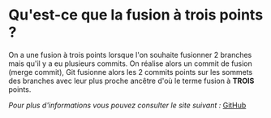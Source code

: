 
# Qu'est-ce que la fusion à trois points ?

On a une fusion à trois points lorsque l'on souhaite fusionner 2 branches mais qu'il y a eu plusieurs commits.
On réalise alors un commit de fusion (merge commit), Git fusionne alors les 2 commits points sur les sommets des branches avec leur plus proche ancêtre d'où le terme fusion à **TROIS** points. 

*Pour plus d'informations vous pouvez consulter le site suivant :*
[GitHub](https://git-scm.com/book/fr/v2/Les-branches-avec-Git-Branches-et-fusions%C2%A0%3A-les-bases)
